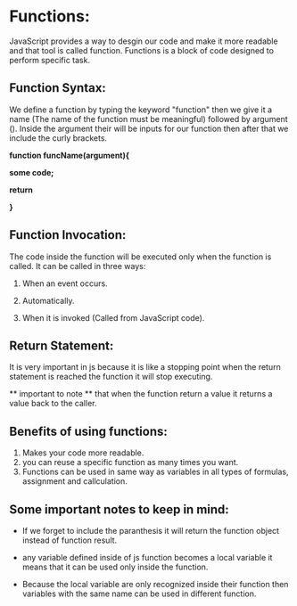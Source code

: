 # Functions:
JavaScript provides a way to desgin our code and make it more readable and that tool is called function. Functions is a block of code designed to perform specific task.

## Function Syntax:
We define a function by typing the keyword "function" then we give it a name (The name of the function must be meaningful) followed by argument (). Inside the argument their will be inputs for our function then after that we include the curly brackets.

**function funcName(argument){**

  **some code;**

  **return**

**}**

## Function Invocation:
The code inside the function will be executed only when the function is called. It can be called in three ways:

1. When an event occurs.

2. Automatically.

3. When it is invoked (Called from JavaScript code).

## Return Statement:
It is very important in js because it is like a stopping point when the return statement is reached the function it will stop executing.

** important to note ** that when the function return a value it returns a value back to the caller.

## Benefits of using functions: 
1. Makes your code more readable.
2. you can reuse a specific function as many times you want.
3. Functions can be used in same way as variables in all types of formulas, assignment and callculation.

## Some important notes to keep in mind:
* If we forget to include the paranthesis it will return the function object instead of function result.

* any variable defined inside of js function becomes a local variable it means that it can be used only inside the function.

* Because the local variable are only recognized inside their function then variables with the  same name can be used in different function.
